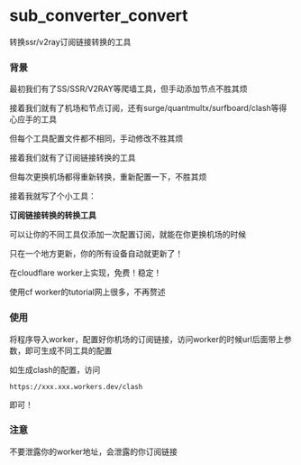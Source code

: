 # sub_converter_convert
转换ssr/v2ray订阅链接转换的工具

### 背景
最初我们有了SS/SSR/V2RAY等爬墙工具，但手动添加节点不胜其烦

接着我们就有了机场和节点订阅，还有surge/quantmultx/surfboard/clash等得心应手的工具

但每个工具配置文件都不相同，手动修改不胜其烦

接着我们就有了订阅链接转换的工具

但每次更换机场都得重新转换，重新配置一下，不胜其烦

接着我就写了个小工具：

**订阅链接转换的转换工具**

可以让你的不同工具仅添加一次配置订阅，就能在你更换机场的时候

只在一个地方更新，你的所有设备自动就更新了！

在cloudflare worker上实现，免费！稳定！

使用cf worker的tutorial网上很多，不再赘述

### 使用
将程序导入worker，配置好你机场的订阅链接，访问worker的时候url后面带上参数，即可生成不同工具的配置

如生成clash的配置，访问
```
https://xxx.xxx.workers.dev/clash
```
即可！

### 注意
不要泄露你的worker地址，会泄露的你订阅链接

